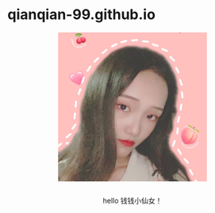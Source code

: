 # qianqian-99.github.io
<p align="center" style="margin-bottom: 25px;">
  <img src="IMG_6968.JPG" width="300" height="300">


<P align="center">hello 钱钱小仙女！</p>

</p>
